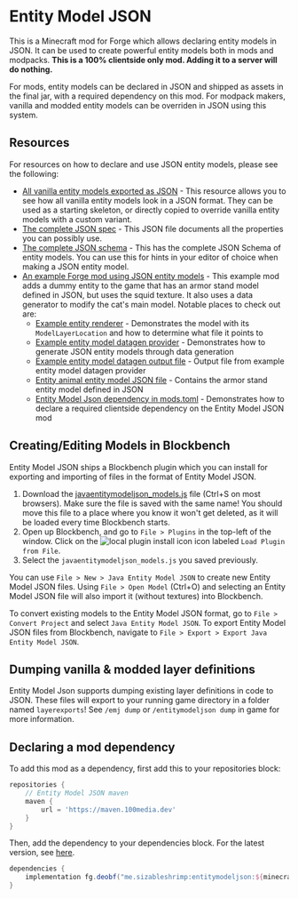 # Entity Model JSON
This is a Minecraft mod for Forge which allows declaring entity models in JSON.
It can be used to create powerful entity models both in mods and modpacks.
**This is a 100% clientside only mod. Adding it to a server will do nothing.**

For mods, entity models can be declared in JSON and shipped as assets in the final jar, with a required dependency on this mod.
For modpack makers, vanilla and modded entity models can be overriden in JSON using this system.

## Resources
For resources on how to declare and use JSON entity models, please see the following:
* [All vanilla entity models exported as JSON](vanilla_layers) - This resource allows you to see how all vanilla entity models look in a JSON format.
They can be used as a starting skeleton, or directly copied to override vanilla entity models with a custom variant.
* [The complete JSON spec](docs/SPEC.json5) - This JSON file documents all the properties you can possibly use.
* [The complete JSON schema](docs/SCHEMA.json) - This has the complete JSON Schema of entity models. You can use this for hints in your editor of choice when making a JSON entity model.
* [An example Forge mod using JSON entity models](src/test) - This example mod adds a dummy entity to the game that has an armor stand model defined in JSON, but uses the squid texture.
It also uses a data generator to modify the cat's main model. 
Notable places to check out are:
  * [Example entity renderer](src/test/java/me/sizableshrimp/entitymodeljsonexample/ExampleAnimalRenderer.java) - Demonstrates the model with its `ModelLayerLocation` and how to determine what file it points to
  * [Example entity model datagen provider](src/test/java/me/sizableshrimp/entitymodeljsonexample/ExampleEntityModelProvider.java) - Demonstrates how to generate JSON entity models through data generation
  * [Example entity model datagen output file](src/test_generated/resources/assets/minecraft/models/entity/main/cat.json) - Output file from example entity model datagen provider
  * [Entity animal entity model JSON file](src/test/resources/assets/entitymodeljsonexample/models/entity/main/example_animal.json) - Contains the armor stand entity model defined in JSON
  * [Entity Model Json dependency in mods.toml](src/test/resources/META-INF/mods.toml#L51-L57) - Demonstrates how to declare a required clientside dependency on the Entity Model JSON mod

## Creating/Editing Models in Blockbench
Entity Model JSON ships a Blockbench plugin which you can install for exporting and importing of files in the format of Entity Model JSON.
1. Download the [javaentitymodeljson_models.js](https://raw.githubusercontent.com/SizableShrimp/EntityModelJson/1.19.x/javaentitymodeljson_models.js) file (Ctrl+S on most browsers).
Make sure the file is saved with the same name!
You should move this file to a place where you know it won't get deleted, as it will be loaded every time Blockbench starts.
2. Open up Blockbench, and go to `File > Plugins` in the top-left of the window.
Click on the ![local plugin install icon](https://i.imgur.com/5On6KwX.png) icon labeled `Load Plugin from File`.
3. Select the `javaentitymodeljson_models.js` you saved previously.

You can use `File > New > Java Entity Model JSON` to create new Entity Model JSON files.
Using `File > Open Model` (Ctrl+O) and selecting an Entity Model JSON file will also import it (without textures) into Blockbench.

To convert existing models to the Entity Model JSON format, go to `File > Convert Project` and select `Java Entity Model JSON`.
To export Entity Model JSON files from Blockbench, navigate to `File > Export > Export Java Entity Model JSON`.

## Dumping vanilla & modded layer definitions
Entity Model Json supports dumping existing layer definitions in code to JSON.
These files will export to your running game directory in a folder named `layerexports`!
See `/emj dump` or `/entitymodeljson dump` in game for more information.

## Declaring a mod dependency
To add this mod as a dependency, first add this to your repositories block:
```groovy
repositories {
    // Entity Model JSON maven
    maven {
        url = 'https://maven.100media.dev'
    }
}
```
Then, add the dependency to your dependencies block. For the latest version, see [here](https://github.com/SizableShrimp/EntityModelJson/releases).
```groovy
dependencies {
    implementation fg.deobf("me.sizableshrimp:entitymodeljson:${minecraft_version}-${entitymodeljson_version}")
}
```